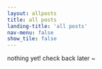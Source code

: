 ```yaml
---
layout: allposts
title: all posts
landing-title: 'all posts'
nav-menu: false
show_tile: false
---
```


nothing yet! check back later ~
